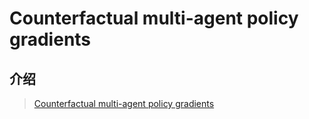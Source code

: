# Counterfactual multi-agent policy gradients

## 介绍

> [Counterfactual multi-agent policy gradients](https://arxiv.org/abs/1705.08926)



